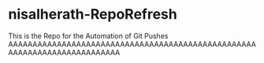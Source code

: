 # nisalherath-RepoRefresh
This is the Repo for the Automation of Git Pushes
AAAAAAAAAAAAAAAAAAAAAAAAAAAAAAAAAAAAAAAAAAAAAAAAAAAAAAAAAAAAAAAAAAAAAAAAAA